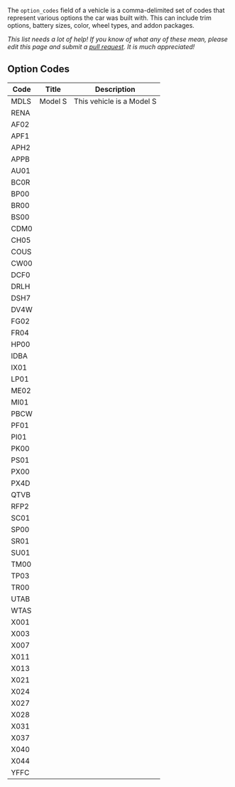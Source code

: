 The `option_codes` field of a vehicle is a comma-delimited set of codes that represent various options the car was built with. This can include trim options, battery sizes, color, wheel types, and addon packages.

*This list needs a lot of help! If you know of what any of these mean, please edit this page and submit a [pull request](https://github.com/timdorr/tesla-api/pulls). It is much appreciated!*

## Option Codes

| Code | Title | Description |
|---|---|---|
| MDLS | Model S | This vehicle is a Model S |
| RENA | | |
| AF02 | | |
| APF1 | | |
| APH2 | | |
| APPB | | |
| AU01 | | |
| BC0R | | |
| BP00 | | |
| BR00 | | |
| BS00 | | |
| CDM0 | | |
| CH05 | | |
| COUS | | |
| CW00 | | |
| DCF0 | | |
| DRLH | | |
| DSH7 | | |
| DV4W | | |
| FG02 | | |
| FR04 | | |
| HP00 | | |
| IDBA | | |
| IX01 | | |
| LP01 | | |
| ME02 | | |
| MI01 | | |
| PBCW | | |
| PF01 | | |
| PI01 | | |
| PK00 | | |
| PS01 | | |
| PX00 | | |
| PX4D | | |
| QTVB | | |
| RFP2 | | |
| SC01 | | |
| SP00 | | |
| SR01 | | |
| SU01 | | |
| TM00 | | |
| TP03 | | |
| TR00 | | |
| UTAB | | |
| WTAS | | |
| X001 | | |
| X003 | | |
| X007 | | |
| X011 | | |
| X013 | | |
| X021 | | |
| X024 | | |
| X027 | | |
| X028 | | |
| X031 | | |
| X037 | | |
| X040 | | |
| X044 | | |
| YFFC | | |

